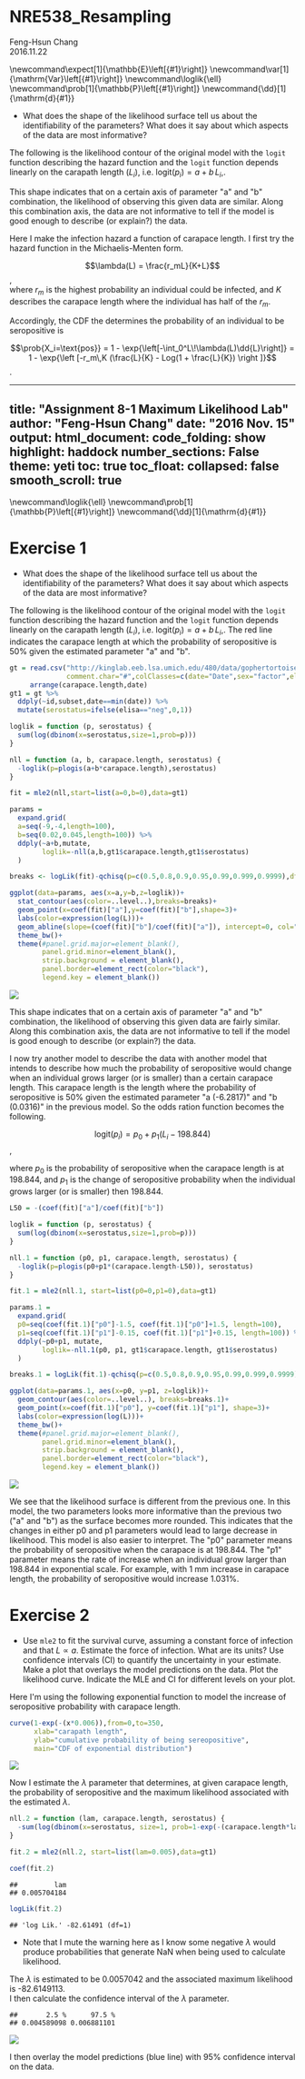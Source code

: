 # NRE538_Resampling
Feng-Hsun Chang  
2016.11.22  



\newcommand\expect[1]{\mathbb{E}\left[{#1}\right]}
\newcommand\var[1]{\mathrm{Var}\left[{#1}\right]}
\newcommand\loglik{\ell}
\newcommand\prob[1]{\mathbb{P}\left[{#1}\right]}
\newcommand{\dd}[1]{\mathrm{d}{#1}}

* What does the shape of the likelihood surface tell us about the identifiability of the parameters? What does it say about which aspects of the data are most informative?

The following is the likelihood contour of the original model with the `logit` function describing the hazard function and the `logit` function depends linearly on the carapath length ($L_i$), i.e. $\mathrm{logit}(p_i) = a + b\,L_i,$. 

This shape indicates that on a certain axis of parameter "a" and "b" combination, the likelihood of observing this given data are similar. Along this combination axis, the data are not informative to tell if the model is good enough to describe (or explain?) the data. 

Here I make the infection hazard a function of carapace length. I first try the hazard function in the Michaelis-Menten form. 

$$\lambda(L) = \frac{r_mL}{K+L}$$,  
where $r_m$ is the highest probability an individual could be infected, and $K$ describes the carapace length where the individual has half of the $r_m$. 

Accordingly, the CDF the determines the probability of an individual to be seropositive is 

$$\prob{X_i=\text{pos}} = 1 - \exp{\left[-\int_0^L\!\lambda(L)\dd{L}\right]} = 1 - \exp{\left [-r_m\,K (\frac{L}{K} - Log(1 + \frac{L}{K}) \right ]}$$.

---
title: "Assignment 8-1 Maximum Likelihood Lab"
author: "Feng-Hsun Chang"
date: "2016 Nov. 15"
output: 
  html_document:
    code_folding: show
    highlight: haddock
    number_sections: False
    theme: yeti
    toc: true
    toc_float:
      collapsed: false
      smooth_scroll: true
---

\newcommand\loglik{\ell}
\newcommand\prob[1]{\mathbb{P}\left[{#1}\right]}
\newcommand{\dd}[1]{\mathrm{d}{#1}}



# Exercise 1

* What does the shape of the likelihood surface tell us about the identifiability of the parameters? What does it say about which aspects of the data are most informative?

The following is the likelihood contour of the original model with the `logit` function describing the hazard function and the `logit` function depends linearly on the carapath length ($L_i$), i.e. $\mathrm{logit}(p_i) = a + b\,L_i,$. The red line indicates the carapace length at which the probability of seropositive is 50% given the estimated parameter "a" and "b". 


```r
gt = read.csv("http://kinglab.eeb.lsa.umich.edu/480/data/gophertortoise.csv",
              comment.char="#",colClasses=c(date="Date",sex="factor",elisa="factor")) %>%
     arrange(carapace.length,date)
gt1 = gt %>% 
  ddply(~id,subset,date==min(date)) %>% 
  mutate(serostatus=ifelse(elisa=="neg",0,1))

loglik = function (p, serostatus) {
  sum(log(dbinom(x=serostatus,size=1,prob=p)))
}

nll = function (a, b, carapace.length, serostatus) {
  -loglik(p=plogis(a+b*carapace.length),serostatus)
}

fit = mle2(nll,start=list(a=0,b=0),data=gt1)

params = 
  expand.grid(
  a=seq(-9,-4,length=100),
  b=seq(0.02,0.045,length=100)) %>%
  ddply(~a+b,mutate,
        loglik=-nll(a,b,gt1$carapace.length,gt1$serostatus)
  )  

breaks <- logLik(fit)-qchisq(p=c(0.5,0.8,0.9,0.95,0.99,0.999,0.9999),df=2)/2

ggplot(data=params, aes(x=a,y=b,z=loglik))+
  stat_contour(aes(color=..level..),breaks=breaks)+
  geom_point(x=coef(fit)["a"],y=coef(fit)["b"],shape=3)+
  labs(color=expression(log(L)))+
  geom_abline(slope=(coef(fit)["b"]/coef(fit)["a"]), intercept=0, col="red", size=1)+
  theme_bw()+
  theme(#panel.grid.major=element_blank(),
        panel.grid.minor=element_blank(),
        strip.background = element_blank(),
        panel.border=element_rect(color="black"),
        legend.key = element_blank())
```

![](formula_trial_files/figure-html/unnamed-chunk-3-1.png)<!-- -->

This shape indicates that on a certain axis of parameter "a" and "b" combination, the likelihood of observing this given data are fairly similar. Along this combination axis, the data are not informative to tell if the model is good enough to describe (or explain?) the data. 

I now try another model to describe the data with another model that intends to describe how much the probability of seropositive would change when an individual grows larger (or is smaller) than a certain carapace length. This carapace length is the length where the probability of seropositive is 50% given the estimated parameter "a (-6.2817)" and "b (0.0316)" in the previous model. So the odds ration function becomes the following. 

$$\mathrm{logit}(p_i) = p_0 + p_1(L_i-198.844)$$, 

where $p_0$ is the probability of seropositive when the carapace length is at 198.844, and $p_1$ is the change of seropositive probability when the individual grows larger (or is smaller) then 198.844. 


```r
L50 = -(coef(fit)["a"]/coef(fit)["b"])

loglik = function (p, serostatus) {
  sum(log(dbinom(x=serostatus,size=1,prob=p)))
}

nll.1 = function (p0, p1, carapace.length, serostatus) {
  -loglik(p=plogis(p0+p1*(carapace.length-L50)), serostatus)
}

fit.1 = mle2(nll.1, start=list(p0=0,p1=0),data=gt1)

params.1 = 
  expand.grid(
  p0=seq(coef(fit.1)["p0"]-1.5, coef(fit.1)["p0"]+1.5, length=100),
  p1=seq(coef(fit.1)["p1"]-0.15, coef(fit.1)["p1"]+0.15, length=100)) %>%
  ddply(~p0+p1, mutate,
        loglik=-nll.1(p0, p1, gt1$carapace.length, gt1$serostatus)
  )  

breaks.1 = logLik(fit.1)-qchisq(p=c(0.5,0.8,0.9,0.95,0.99,0.999,0.9999),df=2)/2

ggplot(data=params.1, aes(x=p0, y=p1, z=loglik))+
  geom_contour(aes(color=..level..), breaks=breaks.1)+
  geom_point(x=coef(fit.1)["p0"], y=coef(fit.1)["p1"], shape=3)+
  labs(color=expression(log(L)))+
  theme_bw()+
  theme(#panel.grid.major=element_blank(),
        panel.grid.minor=element_blank(),
        strip.background = element_blank(),
        panel.border=element_rect(color="black"),
        legend.key = element_blank())
```

![](formula_trial_files/figure-html/unnamed-chunk-4-1.png)<!-- -->

We see that the likelihood surface is different from the previous one. In this model, the two parameters looks more informative than the previous two ("a" and "b") as the surface becomes more rounded. This indicates that the changes in either p0 and p1 parameters would lead to large decrease in likelihood. This model is also easier to interpret. The "p0" parameter means the probability of seropositive when the carapace is at 198.844. The "p1" parameter means the rate of increase when an individual grow larger than 198.844 in exponential scale. For example, with 1 mm increase in carapace length, the probability of seropositive would increase 1.031%. 

# Exercise 2

* Use `mle2` to fit the survival curve, assuming a constant force of infection and that $L \propto a$. Estimate the force of infection. What are its units? Use confidence intervals (CI) to quantify the uncertainty in your estimate. Make a plot that overlays the model predictions on the data. Plot the likelihood curve. Indicate the MLE and CI for different levels on your plot.

Here I'm using the following exponential function to model the increase of seropositive probability with carapace length. 


```r
curve(1-exp(-(x*0.006)),from=0,to=350, 
      xlab="carapath length",
      ylab="cumulative probability of being sereopositive", 
      main="CDF of exponential distribution")
```

![](formula_trial_files/figure-html/unnamed-chunk-5-1.png)<!-- -->



Now I estimate the $\lambda$ parameter that determines, at given carapace length, the probability of seropositive and the maximum likelihood associated with the estimated $\lambda$. 


```r
nll.2 = function (lam, carapace.length, serostatus) { 
  -sum(log(dbinom(x=serostatus, size=1, prob=1-exp(-(carapace.length*lam)))))
}

fit.2 = mle2(nll.2, start=list(lam=0.005),data=gt1)

coef(fit.2)
```

```
##         lam 
## 0.005704184
```

```r
logLik(fit.2)
```

```
## 'log Lik.' -82.61491 (df=1)
```

* Note that I mute the warning here as I know some negative $\lambda$ would produce probabilities that generate NaN when being used to calculate likelihood.

The $\lambda$ is estimated to be 0.0057042 and the associated maximum likelihood is -82.6149113.  
I then calculate the confidence interval of the $\lambda$ parameter. 


```
##       2.5 %      97.5 % 
## 0.004589098 0.006881101
```

![](formula_trial_files/figure-html/unnamed-chunk-8-1.png)<!-- -->

I then overlay the model predictions (blue line) with 95% confidence interval on the data.
